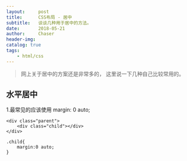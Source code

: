 ```yaml
---
layout:     post
title:      CSS布局 - 居中
subtitle:   谈谈几种用于居中的方法。
date:       2018-05-21 
author:     Chaser
header-img: 
catalog: true
tags:
    - html/css
---
```


>网上关于居中的方案还是非常多的，
>这里说一下几种自己比较常用的。

## 水平居中

1.最常见的应该使用 margin: 0 auto;

```
<div class="parent">
  	<div class="child"></div>
</div>

.child{
	margin:0 auto;
}
```
